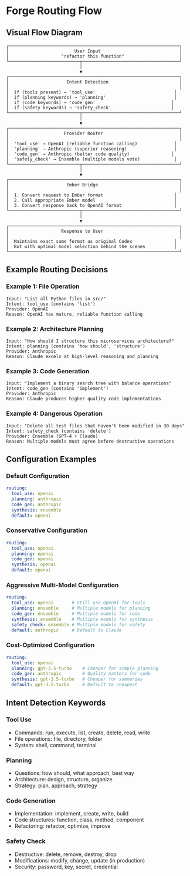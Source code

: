 # Forge Routing Flow

## Visual Flow Diagram

```
┌─────────────────────────────────────────────────────────────────┐
│                         User Input                              │
│                    "refactor this function"                     │
└───────────────────────────┬─────────────────────────────────────┘
                            │
                            ▼
┌─────────────────────────────────────────────────────────────────┐
│                      Intent Detection                           │
│                                                                 │
│  if (tools present) → 'tool_use'                              │
│  if (planning keywords) → 'planning'                          │
│  if (code keywords) → 'code_gen'                             │
│  if (safety keywords) → 'safety_check'                       │
└───────────────────────────┬─────────────────────────────────────┘
                            │
                            ▼
┌─────────────────────────────────────────────────────────────────┐
│                     Provider Router                             │
│                                                                 │
│  'tool_use' → OpenAI (reliable function calling)              │
│  'planning' → Anthropic (superior reasoning)                  │
│  'code_gen' → Anthropic (better code quality)                │
│  'safety_check' → Ensemble (multiple models vote)             │
└───────────────────────────┬─────────────────────────────────────┘
                            │
                            ▼
┌─────────────────────────────────────────────────────────────────┐
│                      Ember Bridge                               │
│                                                                 │
│  1. Convert request to Ember format                           │
│  2. Call appropriate Ember model                              │
│  3. Convert response back to OpenAI format                    │
└───────────────────────────┬─────────────────────────────────────┘
                            │
                            ▼
┌─────────────────────────────────────────────────────────────────┐
│                    Response to User                             │
│                                                                 │
│  Maintains exact same format as original Codex                │
│  But with optimal model selection behind the scenes           │
└─────────────────────────────────────────────────────────────────┘
```

## Example Routing Decisions

### Example 1: File Operation
```
Input: "List all Python files in src/"
Intent: tool_use (contains 'list')
Provider: OpenAI
Reason: OpenAI has mature, reliable function calling
```

### Example 2: Architecture Planning
```
Input: "How should I structure this microservices architecture?"
Intent: planning (contains 'how should', 'structure')
Provider: Anthropic
Reason: Claude excels at high-level reasoning and planning
```

### Example 3: Code Generation
```
Input: "Implement a binary search tree with balance operations"
Intent: code_gen (contains 'implement')
Provider: Anthropic
Reason: Claude produces higher quality code implementations
```

### Example 4: Dangerous Operation
```
Input: "Delete all test files that haven't been modified in 30 days"
Intent: safety_check (contains 'delete')
Provider: Ensemble (GPT-4 + Claude)
Reason: Multiple models must agree before destructive operations
```

## Configuration Examples

### Default Configuration
```yaml
routing:
  tool_use: openai
  planning: anthropic
  code_gen: anthropic
  synthesis: ensemble
  default: openai
```

### Conservative Configuration
```yaml
routing:
  tool_use: openai
  planning: openai
  code_gen: openai
  synthesis: openai
  default: openai
```

### Aggressive Multi-Model Configuration
```yaml
routing:
  tool_use: openai       # Still use OpenAI for tools
  planning: ensemble     # Multiple models for planning
  code_gen: ensemble     # Multiple models for code
  synthesis: ensemble    # Multiple models for synthesis
  safety_check: ensemble # Multiple models for safety
  default: anthropic     # Default to Claude
```

### Cost-Optimized Configuration
```yaml
routing:
  tool_use: openai
  planning: gpt-3.5-turbo    # Cheaper for simple planning
  code_gen: anthropic        # Quality matters for code
  synthesis: gpt-3.5-turbo   # Cheaper for summaries
  default: gpt-3.5-turbo     # Default to cheapest
```

## Intent Detection Keywords

### Tool Use
- Commands: run, execute, list, create, delete, read, write
- File operations: file, directory, folder
- System: shell, command, terminal

### Planning
- Questions: how should, what approach, best way
- Architecture: design, structure, organize
- Strategy: plan, approach, strategy

### Code Generation
- Implementation: implement, create, write, build
- Code structures: function, class, method, component
- Refactoring: refactor, optimize, improve

### Safety Check
- Destructive: delete, remove, destroy, drop
- Modifications: modify, change, update (in production)
- Security: password, key, secret, credential